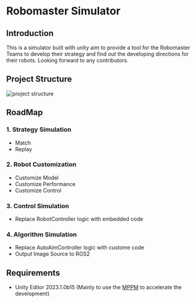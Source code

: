 # Robomaster Simulator

## Introduction

This is a simulator built with unity aim to provide a tool for the Robomaster Teams to develop their strategy and find out the developing directions for their robots. Looking forward to any contributors.

## Project Structure

![project structure](/Doc/project-structure.png)

## RoadMap

### 1. Strategy Simulation

- Match
- Replay

### 2. Robot Customization
- Customize Model
- Customize Performance
- Customize Control

### 3. Control Simulation
- Replace RobotController logic with embedded code

### 4. Algorithm Simulation
- Replace AutoAimController logic with custome code
- Output Image Source to ROS2

## Requirements

- Unity Editor 2023.1.0b15 (Mainly to use the [MPPM](https://docs-multiplayer.unity3d.com/tools/current/mppm/index.html) to accelerate the development)